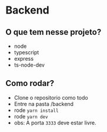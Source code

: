 # Backend

## O que tem nesse projeto?
- node
- typescript
- express
- ts-node-dev

## Como rodar?
- Clone o repositorio como todo
- Entre na pasta /backend
- rode `yarn install`
- rode `yarn dev`
- obs: A porta `3333` deve estar livre.
